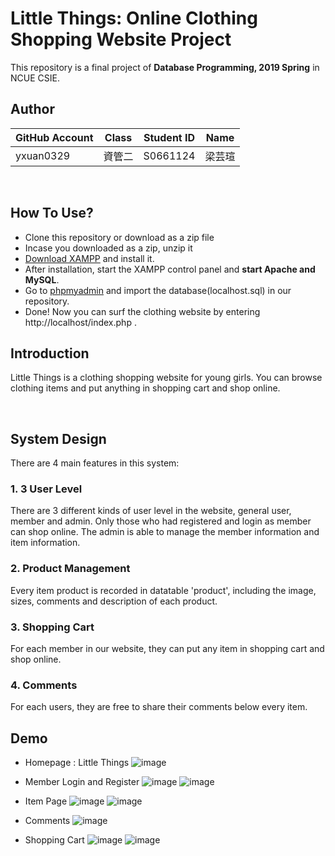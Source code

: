 # Little Things: Online Clothing Shopping Website Project
This repository is a final project of **Database Programming, 2019 Spring** in NCUE CSIE.

## Author

| GitHub Account | Class | Student ID | Name |
| -------------- | ------|------------| ---- |
| yxuan0329      | 資管二| S0661124   | 梁芸瑄|

<br>

## How To Use?
- Clone this repository or download as a zip file
- Incase you downloaded as a zip, unzip it
- [Download XAMPP](https://www.apachefriends.org/download.html) and install it. 
- After installation, start the XAMPP control panel and **start Apache and MySQL**.
- Go to [phpmyadmin](http://localhost/myphpadmin) and import the database(localhost.sql) in our repository.
- Done! Now you can surf the clothing website by entering http://localhost/index.php .

##  Introduction
Little Things is a clothing shopping website for young girls. You can browse clothing items and put anything in shopping cart and shop online.


<br>

## System Design
There are 4 main features in this system:
### 1. 3 User Level
There are 3 different kinds of user level in the website, general user, member and admin. Only those who had registered and login as member can shop online. The admin is able to manage the member information and item information.


### 2. Product Management
Every item product is recorded in datatable 'product', including the image, sizes, comments and description of each product.


### 3. Shopping Cart
For each member in our website, they can put any item in shopping cart and shop online. 

### 4. Comments
For each users, they are free to share their comments below every item.


## Demo
- Homepage : Little Things
![image](https://user-images.githubusercontent.com/46278823/161424719-61dbf623-eb15-4c3d-a4ab-f6063511beab.png)

- Member Login and Register
![image](https://user-images.githubusercontent.com/46278823/161424725-6619e8bd-a3b4-4495-b86c-17af0eca26f6.png)
![image](https://user-images.githubusercontent.com/46278823/161424735-d7a340a9-d850-42c2-8fc4-fbae554a1557.png)

- Item Page
![image](https://user-images.githubusercontent.com/46278823/161424741-180a36b7-b5fb-45b4-9e51-82daac266b59.png)
![image](https://user-images.githubusercontent.com/46278823/161424848-455c34e7-6032-4f68-ba87-41c1bc4d8868.png)

- Comments
![image](https://user-images.githubusercontent.com/46278823/161424861-83878e9c-41af-4f12-9022-2d76e146d7f2.png)

- Shopping Cart
![image](https://user-images.githubusercontent.com/46278823/161424876-5601c3ac-1d6a-4a8e-bf45-3c72c084a397.png)
![image](https://user-images.githubusercontent.com/46278823/161424892-7afe53f9-8b24-45b2-91dc-254d1a3994e0.png)

